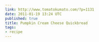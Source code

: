 ```yaml
---
link: http://www.tomatokumato.com/?p=1131
date: 2011-01-19 13:24 UTC
published: true
title: Pumpkin Cream Cheese Quickbread
tags:
- recipe
---
```



